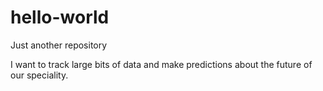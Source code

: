 # hello-world
Just another repository

I want to track large bits of data and make predictions about the future of our speciality.
